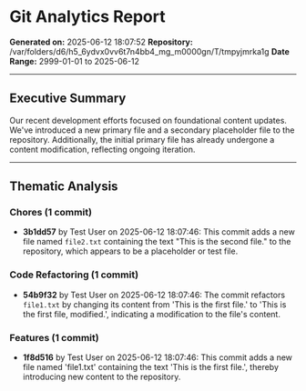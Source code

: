 # Git Analytics Report

**Generated on:** 2025-06-12 18:07:52
**Repository:** /var/folders/d6/h5_6ydvx0vv6t7n4bb4_mg_m0000gn/T/tmpyjmrka1g
**Date Range:** 2999-01-01 to 2025-06-12

---

## Executive Summary

Our recent development efforts focused on foundational content updates. We've introduced a new primary file and a secondary placeholder file to the repository. Additionally, the initial primary file has already undergone a content modification, reflecting ongoing iteration.

---

## Thematic Analysis


### Chores (1 commit)

- **3b1dd57** by Test User on 2025-06-12 18:07:46: This commit adds a new file named `file2.txt` containing the text "This is the second file." to the repository, which appears to be a placeholder or test file.


### Code Refactoring (1 commit)

- **54b9f32** by Test User on 2025-06-12 18:07:46: The commit refactors `file1.txt` by changing its content from 'This is the first file.' to 'This is the first file, modified.', indicating a modification to the file's content.


### Features (1 commit)

- **1f8d516** by Test User on 2025-06-12 18:07:46: This commit adds a new file named 'file1.txt' containing the text 'This is the first file.', thereby introducing new content to the repository.

